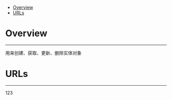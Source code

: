 * [Overview](#Overview)
* [URLs](#URLs)


# Overview

---

用来创建、获取、更新、删除实体对象

# URLs <a name="URLs" />
---
123
